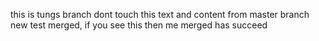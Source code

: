 this is tungs branch dont touch this
text and content from master branch
new test merged, if you see this then me merged has succeed

